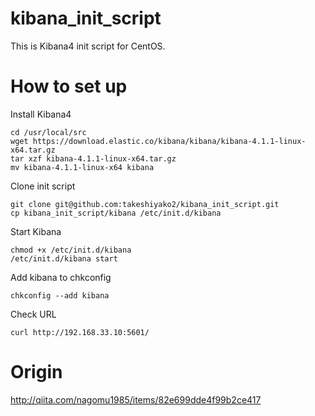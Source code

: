 # kibana_init_script

This is Kibana4 init script for CentOS.


# How to set up

Install Kibana4
```
cd /usr/local/src
wget https://download.elastic.co/kibana/kibana/kibana-4.1.1-linux-x64.tar.gz
tar xzf kibana-4.1.1-linux-x64.tar.gz
mv kibana-4.1.1-linux-x64 kibana
```

Clone init script
```
git clone git@github.com:takeshiyako2/kibana_init_script.git
cp kibana_init_script/kibana /etc/init.d/kibana
```

Start Kibana
```
chmod +x /etc/init.d/kibana
/etc/init.d/kibana start
```

Add kibana to chkconfig
```
chkconfig --add kibana
```

Check URL
```
curl http://192.168.33.10:5601/
```


# Origin

http://qiita.com/nagomu1985/items/82e699dde4f99b2ce417


